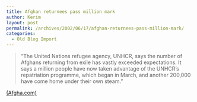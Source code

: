 ```yaml
---
title: Afghan returnees pass million mark
author: Kerim
layout: post
permalink: /archives/2002/06/17/afghan-returnees-pass-million-mark/
categories:
  - Old Blog Import
---
```


>   &#8220;The United Nations refugee agency, UNHCR, says the number of Afghans returning from exile has vastly exceeded expectations. It says a million people have now taken advantage of the UNHCR&#8217;s repatriation programme, which began in March, and another 200,000 have come home under their own steam.&#8221;


<a href="http://www.afgha.com/article.php?sid=15004&mode=thread&order=0" onclick="_gaq.push(['_trackEvent', 'outbound-article', 'http://www.afgha.com/article.php?sid=15004&mode=thread&order=0', '(Afgha.com)']);" >(Afgha.com)</a>


